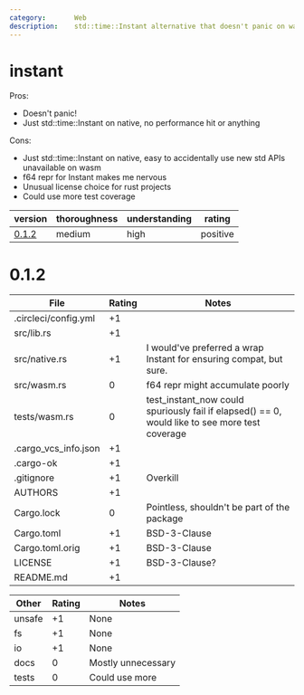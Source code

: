 ```yaml
---
category:       Web
description:    std::time::Instant alternative that doesn't panic on wasm targets.
---
```


# instant

Pros:
- Doesn't panic!
- Just std::time::Instant on native, no performance hit or anything

Cons:
- Just std::time::Instant on native, easy to accidentally use new std APIs unavailable on wasm
- f64 repr for Instant makes me nervous
- Unusual license choice for rust projects
- Could use more test coverage


| version | thoroughness | understanding | rating |
| ------- | ------------ | ------------- | ------ |
| [0.1.2](#0.1.2) | medium | high | positive |

# 0.1.2

| File                                          | Rating | Notes |
| --------------------------------------------- | ------ | ----- |
| .circleci/config.yml                          | +1 | |
| src/lib.rs                                    | +1 | |
| src/native.rs                                 | +1 | I would've preferred a wrap Instant for ensuring compat, but sure.
| src/wasm.rs                                   |  0 | f64 repr might accumulate poorly
| tests/wasm.rs                                 |  0 | test_instant_now could spuriously fail if elapsed() == 0, would like to see more test coverage
| .cargo_vcs_info.json                          | +1 | |
| .cargo-ok                                     | +1 | |
| .gitignore                                    | +1 | Overkill
| AUTHORS                                       | +1 | |
| Cargo.lock                                    |  0 | Pointless, shouldn't be part of the package
| Cargo.toml                                    | +1 | BSD-3-Clause
| Cargo.toml.orig                               | +1 | BSD-3-Clause
| LICENSE                                       | +1 | BSD-3-Clause?
| README.md                                     | +1 | |

| Other     | Rating | Notes |
| --------- | ------ | ----- |
| unsafe    | +1 | None
| fs        | +1 | None
| io        | +1 | None
| docs      |  0 | Mostly unnecessary
| tests     |  0 | Could use more
